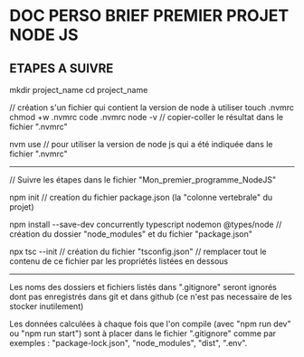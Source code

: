 # DOC PERSO BRIEF PREMIER PROJET NODE JS

## ETAPES A SUIVRE

mkdir project_name
cd project_name

// création s'un fichier qui contient la version de node à utiliser
touch .nvmrc
chmod +w .nvmrc
code .nvmrc
node -v // copier-coller le résultat dans le fichier ".nvmrc"

nvm use // pour utiliser la version de node js qui a été indiquée dans le fichier ".nvmrc"

____

// Suivre les étapes dans le fichier "Mon_premier_programme_NodeJS"

npm init // creation du fichier package.json (la "colonne vertebrale" du projet)

npm install --save-dev concurrently typescript nodemon @types/node // création du dossier "node_modules" et du fichier "package.json"

npx tsc --init // création du fichier "tsconfig.json"
// remplacer tout le contenu de ce fichier par les propriétés listées en dessous

____

Les noms des dossiers et fichiers listés dans ".gitignore" seront ignorés dont pas enregistrés dans git et dans github (ce n'est pas necessaire de les stocker inutilement)

Les données calculées à chaque fois que l'on compile (avec "npm run dev" ou "npm run start") sont à placer dans le fichier ".gitignore" comme par exemples : "package-lock.json", "node_modules", "dist", ".env".

